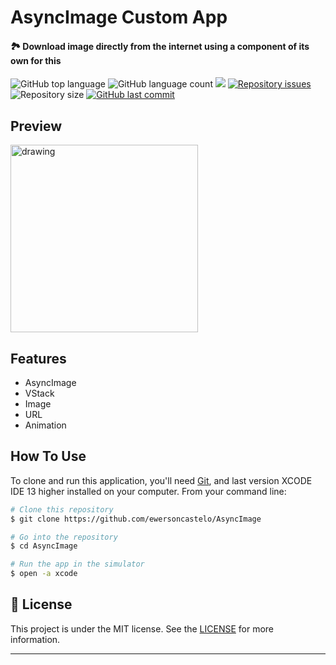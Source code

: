 <h1 align="left">
    AsyncImage Custom App
</h1>

<h4 align="left">
  🏞 Download image directly from the internet using a component of its own for this
</h4>

<p align="left">
<img alt="GitHub top language" src="https://img.shields.io/github/languages/top/ewersoncastelo/AsyncImage.svg">
  <img alt="GitHub language count" src="https://img.shields.io/github/languages/count/ewersoncastelo/AsyncImage.svg">
 <a href="https://www.codacy.com/gh/ewersoncastelo/AsyncImage/dashboard?utm_source=github.com&amp;utm_medium=referral&amp;utm_content=ewersoncastelo/AsyncImage&amp;utm_campaign=Badge_Grade"><img src="https://app.codacy.com/project/badge/Grade/d990cacf25ad4ca7bd69e403503d12c5"/></a>
<a href="https://github.com/ewersoncastelo/AsyncImage/issues">
    <img alt="Repository issues" src="https://img.shields.io/github/issues/ewersoncastelo/AsyncImage.svg">
  </a>
    <img alt="Repository size" src="https://img.shields.io/github/repo-size/ewersoncastelo/AsyncImage.svg">
  <a href="https://github.com/ewersoncastelo/AsyncImage/commits/master">
    <img alt="GitHub last commit" src="https://img.shields.io/github/last-commit/ewersoncastelo/AsyncImage.svg">
  </a>
</p>

## Preview

<img src="asyncimage.gif" alt="drawing" width="300"/>


## Features

-   AsyncImage
-   VStack
-   Image
-   URL
-   Animation

## How To Use

To clone and run this application, you'll need [Git](https://git-scm.com), and last version XCODE IDE 13 higher installed on your computer. From your command line:

```bash
# Clone this repository
$ git clone https://github.com/ewersoncastelo/AsyncImage

# Go into the repository
$ cd AsyncImage

# Run the app in the simulator
$ open -a xcode
```

## :memo: License
This project is under the MIT license. See the [LICENSE](https://github.com/ewersoncastelo/AsyncImage/blob/master/LICENSE) for more information.

---

[vc]: https://developer.apple.com/documentation/xcode_release_notes/xcode_11_release_notes
